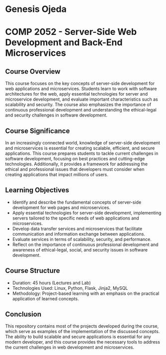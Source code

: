 # Genesis Ojeda

# COMP 2052 - Server-Side Web Development and Back-End Microservices

## Course Overview

This course focuses on the key concepts of server-side development for web applications and microservices. Students learn to work with software architectures for the web, apply essential technologies for server and microservice development, and evaluate important characteristics such as scalability and security. The course also emphasizes the importance of continuous professional development and understanding the ethical-legal and security challenges in software development.

## Course Significance

In an increasingly connected world, knowledge of server-side development and microservices is essential for creating scalable, efficient, and secure applications. This course prepares students to tackle current challenges in software development, focusing on best practices and cutting-edge technologies. Additionally, it provides a framework for addressing the ethical and professional issues that developers must consider when creating applications that impact millions of users.

## Learning Objectives

- Identify and describe the fundamental concepts of server-side development for web pages and microservices.
- Apply essential technologies for server-side development, implementing servers tailored to the specific needs of web applications and microservices.
- Develop data transfer services and microservices that facilitate communication and information exchange between applications.
- Evaluate services in terms of scalability, security, and performance.
- Reflect on the importance of continuous professional development and awareness of ethical-legal, social, and security issues in software development.

## Course Structure

- Duration: 45 hours (Lectures and Lab)
- Technologies Used: Linux, Python, Flask, Jinja2, MySQL
- Methodology: Project-based learning with an emphasis on the practical application of learned concepts.

## Conclusion

This repository contains most of the projects developed during the course, which serve as examples of the implementation of the discussed concepts. The ability to build scalable and secure applications is essential for any modern developer, and this course provides the necessary tools to address the current challenges in web development and microservices.
